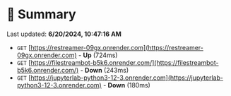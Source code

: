 # 📖 Summary
Last updated: **6/20/2024, 10:47:16 AM**

- `GET` [https://restreamer-09gx.onrender.com](https://restreamer-09gx.onrender.com) - **Up** (724ms)
- `GET` [https://filestreambot-b5k6.onrender.com/](https://filestreambot-b5k6.onrender.com/) - **Down** (243ms)
- `GET` [https://jupyterlab-python3-12-3.onrender.com](https://jupyterlab-python3-12-3.onrender.com) - **Down** (180ms)
